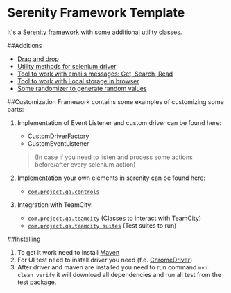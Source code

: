 # Serenity Framework Template

It's a [Serenity framework](http://thucydides.info/docs/serenity-staging/) with some additional utility classes.

##Additions

- [Drag and drop](https://github.com/JetFree/Serenity-Framework-Template/blob/master/serenity-test/src/main/java/com/project/qa/utils/DragAndDropHTML5Helper.java)
- [Utility methods for selenium driver](https://github.com/JetFree/Serenity-Framework-Template/blob/master/serenity-test/src/main/java/com/project/qa/utils/DriverUtils.java)
- [Tool to work with emails messages: Get, Search, Read](https://github.com/JetFree/Serenity-Framework-Template/blob/master/serenity-test/src/main/java/com/project/qa/utils/EmailExecutor.java)
- [Tool to work with Local storage in browser](https://github.com/JetFree/Serenity-Framework-Template/blob/master/serenity-test/src/main/java/com/project/qa/utils/LocalStorage.java)
- [Some randomizer to generate random values](https://github.com/JetFree/Serenity-Framework-Template/blob/master/serenity-test/src/main/java/com/project/qa/utils/Randomizer.java)


##Customization
Framework contains some examples of customizing some parts:
    
1. Implementation of Event Listener and custom driver can be found here:
    - CustomDriverFactory
    - CustomEventListener
    > (In case if you need to listen and process some actions before/after every selenium action)
        
2. Implementation your own elements in serenity can be found here:
    - [`com.project.qa.controls`](https://github.com/JetFree/Serenity-Framework-Template/tree/master/serenity-test/src/main/java/com/project/qa/controls)
3. Integration with TeamCity:
    - [`com.project.qa.teamcity`](https://github.com/JetFree/Serenity-Framework-Template/tree/master/serenity-test/src/main/java/com/project/qa/teamcity) (Classes to interact with TeamCity)
    - [`com.project.qa.teamcity.suites`](https://github.com/JetFree/Serenity-Framework-Template/tree/master/serenity-test/src/test/java/com/project/qa/teamcity/suites) (Test suites to run)
        
##Installing

1. To get it work need to install [Maven](https://maven.apache.org/)
2. For UI test need to install driver you need (f.e. [ChromeDriver](http://chromedriver.chromium.org/))
3. After driver and maven are installed you need to run command `mvn clean verify` it will download all dependencies and run all test from the test package.
